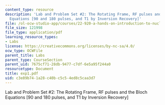 ```yaml
---
content_type: resource
description: 'Lab and Problem Set #2: The Rotating Frame, RF pulses and the Bloch
  Equations [90 and 180 pulses, and T1 by Inversion Recovery]'
file: /ol-ocw-studio-app/courses/22-920-a-hands-on-introduction-to-nuclear-magnetic-resonance-january-iap-1997/c3e89b741a28c40bc5c54ed8c5caa3d7_exp1.pdf
file_size: 121998
file_type: application/pdf
learning_resource_types:
- Labs
license: https://creativecommons.org/licenses/by-nc-sa/4.0/
ocw_type: OCWFile
parent_title: Labs
parent_type: CourseSection
parent_uid: 7675cf71-28db-9477-c7df-6e5a95f244a0
resourcetype: Document
title: exp1.pdf
uid: c3e89b74-1a28-c40b-c5c5-4ed8c5caa3d7
---
```

Lab and Problem Set #2: The Rotating Frame, RF pulses and the Bloch Equations [90 and 180 pulses, and T1 by Inversion Recovery]